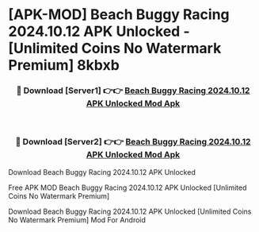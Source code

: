 # [APK-MOD] Beach Buggy Racing 2024.10.12 APK Unlocked - [Unlimited Coins No Watermark Premium] 8kbxb



<div align="center">
<h3>🔴 Download [Server1] 👉👉 <a href="https://momento.my/?title=Beach_Buggy_Racing_2024.10.12_APK_Unlocked">Beach Buggy Racing 2024.10.12 APK Unlocked Mod Apk</a></h3><br>

<h3>🔴 Download [Server2] 👉👉 <a href="https://momento.my/?title=Beach_Buggy_Racing_2024.10.12_APK_Unlocked">Beach Buggy Racing 2024.10.12 APK Unlocked Mod Apk</a></h3>
</div>



Download Beach Buggy Racing 2024.10.12 APK Unlocked 

Free APK MOD Beach Buggy Racing 2024.10.12 APK Unlocked [Unlimited Coins No Watermark Premium]

Download Beach Buggy Racing 2024.10.12 APK Unlocked [Unlimited Coins No Watermark Premium] Mod For Android
